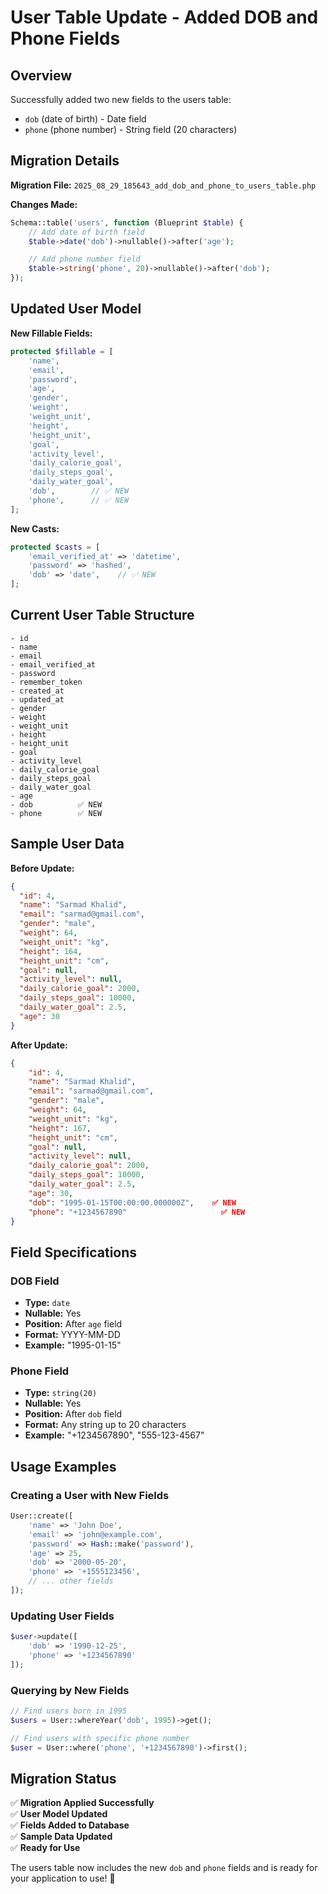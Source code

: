 # User Table Update - Added DOB and Phone Fields

## Overview

Successfully added two new fields to the users table:

- `dob` (date of birth) - Date field
- `phone` (phone number) - String field (20 characters)

## Migration Details

**Migration File:** `2025_08_29_185643_add_dob_and_phone_to_users_table.php`

**Changes Made:**

```php
Schema::table('users', function (Blueprint $table) {
    // Add date of birth field
    $table->date('dob')->nullable()->after('age');

    // Add phone number field
    $table->string('phone', 20)->nullable()->after('dob');
});
```

## Updated User Model

**New Fillable Fields:**

```php
protected $fillable = [
    'name',
    'email',
    'password',
    'age',
    'gender',
    'weight',
    'weight_unit',
    'height',
    'height_unit',
    'goal',
    'activity_level',
    'daily_calorie_goal',
    'daily_steps_goal',
    'daily_water_goal',
    'dob',        // ✅ NEW
    'phone',      // ✅ NEW
];
```

**New Casts:**

```php
protected $casts = [
    'email_verified_at' => 'datetime',
    'password' => 'hashed',
    'dob' => 'date',    // ✅ NEW
];
```

## Current User Table Structure

```
- id
- name
- email
- email_verified_at
- password
- remember_token
- created_at
- updated_at
- gender
- weight
- weight_unit
- height
- height_unit
- goal
- activity_level
- daily_calorie_goal
- daily_steps_goal
- daily_water_goal
- age
- dob          ✅ NEW
- phone        ✅ NEW
```

## Sample User Data

**Before Update:**

```json
{
  "id": 4,
  "name": "Sarmad Khalid",
  "email": "sarmad@gmail.com",
  "gender": "male",
  "weight": 64,
  "weight_unit": "kg",
  "height": 164,
  "height_unit": "cm",
  "goal": null,
  "activity_level": null,
  "daily_calorie_goal": 2000,
  "daily_steps_goal": 10000,
  "daily_water_goal": 2.5,
  "age": 30
}
```

**After Update:**

```json
{
    "id": 4,
    "name": "Sarmad Khalid",
    "email": "sarmad@gmail.com",
    "gender": "male",
    "weight": 64,
    "weight_unit": "kg",
    "height": 167,
    "height_unit": "cm",
    "goal": null,
    "activity_level": null,
    "daily_calorie_goal": 2000,
    "daily_steps_goal": 10000,
    "daily_water_goal": 2.5,
    "age": 30,
    "dob": "1995-01-15T00:00:00.000000Z",    ✅ NEW
    "phone": "+1234567890"                     ✅ NEW
}
```

## Field Specifications

### DOB Field

- **Type:** `date`
- **Nullable:** Yes
- **Position:** After `age` field
- **Format:** YYYY-MM-DD
- **Example:** "1995-01-15"

### Phone Field

- **Type:** `string(20)`
- **Nullable:** Yes
- **Position:** After `dob` field
- **Format:** Any string up to 20 characters
- **Example:** "+1234567890", "555-123-4567"

## Usage Examples

### Creating a User with New Fields

```php
User::create([
    'name' => 'John Doe',
    'email' => 'john@example.com',
    'password' => Hash::make('password'),
    'age' => 25,
    'dob' => '2000-05-20',
    'phone' => '+1555123456',
    // ... other fields
]);
```

### Updating User Fields

```php
$user->update([
    'dob' => '1990-12-25',
    'phone' => '+1234567890'
]);
```

### Querying by New Fields

```php
// Find users born in 1995
$users = User::whereYear('dob', 1995)->get();

// Find users with specific phone number
$user = User::where('phone', '+1234567890')->first();
```

## Migration Status

✅ **Migration Applied Successfully**  
✅ **User Model Updated**  
✅ **Fields Added to Database**  
✅ **Sample Data Updated**  
✅ **Ready for Use**

The users table now includes the new `dob` and `phone` fields and is ready for your application to use! 🎉
